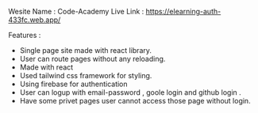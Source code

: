 Wesite Name : Code-Academy
Live Link : https://elearning-auth-433fc.web.app/

Features :
* Single page site made with react library.
* User can route pages without any reloading.
* Made with react 
* Used tailwind css framework for styling.
* Using firebase for authentication 
* User can logup with email-password , goole login and github login .
* Have some privet pages user cannot access those page without login.
